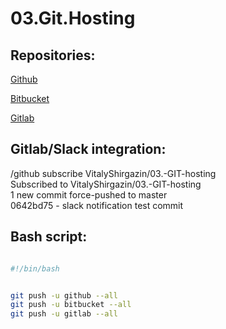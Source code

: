 # 03.Git.Hosting

## Repositories:

[Github](https://github.com/VitalyShirgazin/03.-GIT-hosting)

[Bitbucket](https://bitbucket.org/VitalyShirgazin/gitbucket_03_hosting/src/master/)

[Gitlab](https://gitlab.com/kukish6000/03-git-hosting/-/tree/master)

## Gitlab/Slack integration:

/github subscribe VitalyShirgazin/03.-GIT-hosting  
Subscribed to VitalyShirgazin/03.-GIT-hosting  
1 new commit force-pushed to master  
0642bd75 - slack notification test commit  

## Bash script:

```bash

#!/bin/bash


git push -u github --all
git push -u bitbucket --all
git push -u gitlab --all

```
